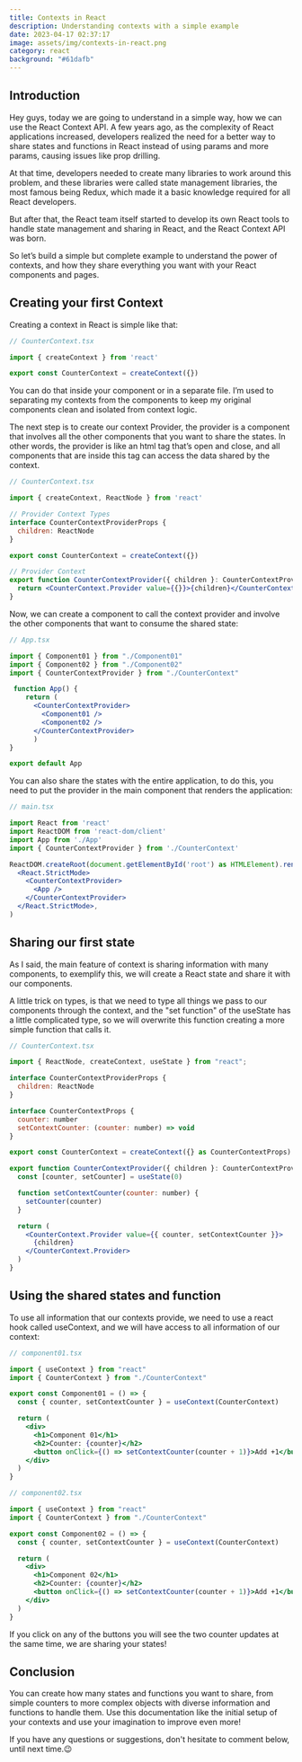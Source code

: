 ```yaml
---
title: Contexts in React
description: Understanding contexts with a simple example
date: 2023-04-17 02:37:17
image: assets/img/contexts-in-react.png
category: react
background: "#61dafb"
---
```

## Introduction

Hey guys, today we are going to understand in a simple way, how we can use the React Context API. A few years ago, as the complexity of React applications increased, developers realized the need for a better way to share states and functions in React instead of using params and more params, causing issues like prop drilling.

At that time, developers needed to create many libraries to work around this problem, and these libraries were called state management libraries, the most famous being Redux, which made it a basic knowledge required for all React developers.

But after that, the React team itself started to develop its own React tools to handle state management and sharing in React, and the React Context API was born.

So let’s build a simple but complete example to understand the power of contexts, and how they share everything you want with your React components and pages.

## Creating your first Context

Creating a context in React is simple like that:

```jsx
// CounterContext.tsx

import { createContext } from 'react'

export const CounterContext = createContext({})
```

You can do that inside your component or in a separate file. I’m used to separating my contexts from the components to keep my original components clean and isolated from context logic.

The next step is to create our context Provider, the provider is a component that involves all the other components that you want to share the states. In other words, the provider is like an html tag that’s open and close, and all components that are inside this tag can access the data shared by the context.

```jsx
// CounterContext.tsx

import { createContext, ReactNode } from 'react'

// Provider Context Types
interface CounterContextProviderProps {
  children: ReactNode
}

export const CounterContext = createContext({})

// Provider Context
export function CounterContextProvider({ children }: CounterContextProviderProps) {
  return <CounterContext.Provider value={{}}>{children}</CounterContext.Provider>
}
```

Now, we can create a component to call the context provider and involve the other components that want to consume the shared state:

```jsx
// App.tsx

import { Component01 } from "./Component01"
import { Component02 } from "./Component02"
import { CounterContextProvider } from "./CounterContext"

 function App() {
    return (
      <CounterContextProvider>
        <Component01 />
        <Component02 />
      </CounterContextProvider>
	  )
}

export default App
```

You can also share the states with the entire application, to do this, you need to put the provider in the main component that renders the application:

```jsx
// main.tsx

import React from 'react'
import ReactDOM from 'react-dom/client'
import App from './App'
import { CounterContextProvider } from './CounterContext'

ReactDOM.createRoot(document.getElementById('root') as HTMLElement).render(
  <React.StrictMode>
    <CounterContextProvider>
      <App />
    </CounterContextProvider>
  </React.StrictMode>,
)
```

## Sharing our first state

As I said, the main feature of context is sharing information with many components, to exemplify this, we will create a React state and share it with our components.

A little trick on types, is that we need to type all things we pass to our components through the context, and the "set function" of the useState has a little complicated type, so we will overwrite this function creating a more simple function that calls it.

```jsx
// CounterContext.tsx

import { ReactNode, createContext, useState } from "react";

interface CounterContextProviderProps {
  children: ReactNode
}

interface CounterContextProps {
  counter: number
  setContextCounter: (counter: number) => void
}

export const CounterContext = createContext({} as CounterContextProps)

export function CounterContextProvider({ children }: CounterContextProviderProps) {
  const [counter, setCounter] = useState(0)

  function setContextCounter(counter: number) {
    setCounter(counter)
  }

  return (
    <CounterContext.Provider value={{ counter, setContextCounter }}>
      {children}
    </CounterContext.Provider>
  )
}
```

## Using the shared states and function

To use all information that our contexts provide, we need to use a react hook called useContext, and we will have access to all information of our context:

```jsx
// component01.tsx

import { useContext } from "react"
import { CounterContext } from "./CounterContext"

export const Component01 = () => {
  const { counter, setContextCounter } = useContext(CounterContext)

  return (
    <div>
      <h1>Component 01</h1>
      <h2>Counter: {counter}</h2>
      <button onClick={() => setContextCounter(counter + 1)}>Add +1</button>
    </div>
  )
}
```

```jsx
// component02.tsx

import { useContext } from "react"
import { CounterContext } from "./CounterContext"

export const Component02 = () => {
  const { counter, setContextCounter } = useContext(CounterContext)

  return (
    <div>
      <h1>Component 02</h1>
      <h2>Counter: {counter}</h2>
      <button onClick={() => setContextCounter(counter + 1)}>Add +1</button>
    </div>
  )
}
```

If you click on any of the buttons you will see the two counter updates at the same time, we are sharing your states!

## Conclusion

You can create how many states and functions you want to share, from simple counters to more complex objects with diverse information and functions to handle them. Use this documentation like the initial setup of your contexts and use your imagination to improve even more!

If you have any questions or suggestions, don't hesitate to comment below, until next time.😉
